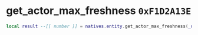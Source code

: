 # get_actor_max_freshness `0xF1D2A13E`

```lua
local result --[[ number ]] = natives.entity.get_actor_max_freshness(_unk0 --[[ number ]])
```